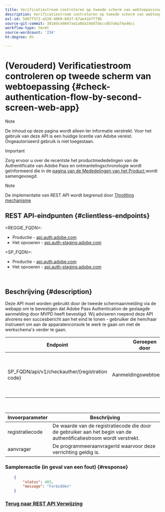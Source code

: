 ```yaml
---
title: Verificatiestroom controleren op tweede scherm van webtoepassing
description: Verificatiestroom controleren op tweede scherm van webtoepassing
exl-id: 5807f372-a520-4069-b837-67ae41b7f79b
source-git-commit: 3818dce9847ae1a0da19dd7decc6b7a6a74a46cc
workflow-type: tm+mt
source-wordcount: '234'
ht-degree: 0%

---
```


# (Verouderd) Verificatiestroom controleren op tweede scherm van webtoepassing {#check-authentication-flow-by-second-screen-web-app}

>[!NOTE]
>
>De inhoud op deze pagina wordt alleen ter informatie verstrekt. Voor het gebruik van deze API is een huidige licentie van Adobe vereist. Ongeautoriseerd gebruik is niet toegestaan.

>[!IMPORTANT]
>
> Zorg ervoor u over de recentste het productmededelingen van de Authentificatie van Adobe Pass en ontmantelingschronologie wordt geïnformeerd die in de [ pagina van de Mededelingen van het Product ](/help/authentication/product-announcements.md) wordt samengevoegd.

>[!NOTE]
>
> De implementatie van REST API wordt begrensd door [ Throttling mechanisme ](/help/authentication/integration-guide-programmers/throttling-mechanism.md)

## REST API-eindpunten {#clientless-endpoints}

&lt;REGGIE_FQDN>:

* Productie - [ api.auth.adobe.com ](http://api.auth.adobe.com/)
* Het opvoeren - [ api.auth-staging.adobe.com ](http://api.auth-staging.adobe.com/)

&lt;SP_FQDN>:

* Productie - [ api.auth.adobe.com ](http://api.auth.adobe.com/)
* Het opvoeren - [ api.auth-staging.adobe.com ](http://api.auth-staging.adobe.com/)

</br>

## Beschrijving {#description}

Deze API moet worden gebruikt door de tweede schermaanmelding via de webapp om te bevestigen dat Adobe Pass Authentication de geslaagde aanmelding door MVPD heeft bevestigd. Wij adviseren roepend deze API alvorens een succesbericht aan het eind te tonen - gebruiker die hem/haar instrueert om aan de apparatenconsole te werk te gaan om met de werkschema&#39;s verder te gaan.


| Endpoint | Geroepen </br> door | Invoer   </br> Params | HTTP </br> Methode | Antwoord | HTTP-respons </br> |
| --- | --- | --- | --- | --- | --- |
| SP_FQDN/api/v1/checkauther/{registration code} | Aanmeldingswebtoepassing | 1. registratiecode </br>    (De component van de Weg) </br> 2.  aanvrager </br>    (Verplicht) | GET | XML of JSON met foutdetails als dit mislukt. | 200 - Succes   </br> {403 - Verboden |

</br>

| Invoerparameter | Beschrijving |
| ----------------- | --------------------------------------------------------------------------------------------- |
| registratiecode | De waarde van de registratiecode die door de gebruiker aan het begin van de authentificatiestroom wordt verstrekt. |
| aanvrager | De programmeeraanvragerId waarvoor deze verrichting geldig is. |


### Samplereactie (in geval van een fout) {#response}

```JSON
    {
        "status": 403,
        "message": "Forbidden"
    }
```

### [ Terug naar REST API Verwijzing ](/help/authentication/integration-guide-programmers/legacy/rest-api-v1/rest-api-reference.md)

